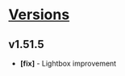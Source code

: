# [Versions](https://github.com/Tracktor/design-system/releases)

## v1.51.5
- **[fix]** - Lightbox improvement
